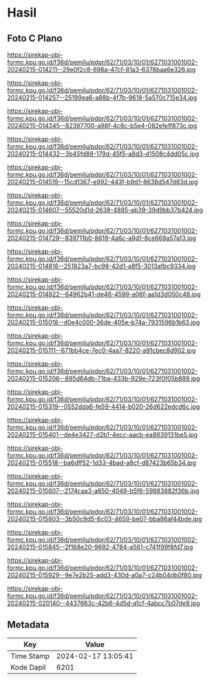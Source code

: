 # Hasil

## Foto C Plano

https://sirekap-obj-formc.kpu.go.id/f36d/pemilu/pdpr/62/71/03/10/01/6271031001002-20240215-014211--29e0f2c8-898a-47cf-81a3-6378baa6e326.jpg

https://sirekap-obj-formc.kpu.go.id/f36d/pemilu/pdpr/62/71/03/10/01/6271031001002-20240215-014257--25199ea6-a88b-4f7b-9618-5a570c715e34.jpg

https://sirekap-obj-formc.kpu.go.id/f36d/pemilu/pdpr/62/71/03/10/01/6271031001002-20240215-014345--82397700-a98f-4c8c-b5e4-082efeff873c.jpg

https://sirekap-obj-formc.kpu.go.id/f36d/pemilu/pdpr/62/71/03/10/01/6271031001002-20240215-014432--3b45fd88-179d-45f5-a8d3-d1508c4dd05c.jpg

https://sirekap-obj-formc.kpu.go.id/f36d/pemilu/pdpr/62/71/03/10/01/6271031001002-20240215-014519--15cd1367-e992-443f-b9d1-8638d547d83d.jpg

https://sirekap-obj-formc.kpu.go.id/f36d/pemilu/pdpr/62/71/03/10/01/6271031001002-20240215-014607--55520d1d-2638-4885-ab39-39d9bb37b424.jpg

https://sirekap-obj-formc.kpu.go.id/f36d/pemilu/pdpr/62/71/03/10/01/6271031001002-20240215-014729--839711b0-8619-4a6c-a9d1-8ce669a57a13.jpg

https://sirekap-obj-formc.kpu.go.id/f36d/pemilu/pdpr/62/71/03/10/01/6271031001002-20240215-014816--251823a7-bc98-42d1-a8f5-3013afbc9334.jpg

https://sirekap-obj-formc.kpu.go.id/f36d/pemilu/pdpr/62/71/03/10/01/6271031001002-20240215-014922--64962b41-de46-4599-a06f-aa1d3d050c48.jpg

https://sirekap-obj-formc.kpu.go.id/f36d/pemilu/pdpr/62/71/03/10/01/6271031001002-20240215-015018--d0e4c000-36de-405e-b74a-7931596b1b63.jpg

https://sirekap-obj-formc.kpu.go.id/f36d/pemilu/pdpr/62/71/03/10/01/6271031001002-20240215-015111--671bb4ce-7ec0-4aa7-8220-a91cbec8d902.jpg

https://sirekap-obj-formc.kpu.go.id/f36d/pemilu/pdpr/62/71/03/10/01/6271031001002-20240215-015206--895d64db-71ba-433b-929e-723f0f05b889.jpg

https://sirekap-obj-formc.kpu.go.id/f36d/pemilu/pdpr/62/71/03/10/01/6271031001002-20240215-015319--0552dda6-fe59-4414-b020-26d622edcd6c.jpg

https://sirekap-obj-formc.kpu.go.id/f36d/pemilu/pdpr/62/71/03/10/01/6271031001002-20240215-015401--de4e3427-d2b1-4ecc-aacb-ea8639131be5.jpg

https://sirekap-obj-formc.kpu.go.id/f36d/pemilu/pdpr/62/71/03/10/01/6271031001002-20240215-015518--ba6dff52-1d33-4bad-a8cf-d87423b65b34.jpg

https://sirekap-obj-formc.kpu.go.id/f36d/pemilu/pdpr/62/71/03/10/01/6271031001002-20240215-015607--2174caa3-a650-4049-b5f6-59883882f36b.jpg

https://sirekap-obj-formc.kpu.go.id/f36d/pemilu/pdpr/62/71/03/10/01/6271031001002-20240215-015803--3b50c9d5-6c03-4659-be07-bba86af44bde.jpg

https://sirekap-obj-formc.kpu.go.id/f36d/pemilu/pdpr/62/71/03/10/01/6271031001002-20240215-015845--2f168e20-9692-4784-a561-c741f99f8fd7.jpg

https://sirekap-obj-formc.kpu.go.id/f36d/pemilu/pdpr/62/71/03/10/01/6271031001002-20240215-015929--9e7e2b25-add3-430d-a0a7-c24b04db0f80.jpg

https://sirekap-obj-formc.kpu.go.id/f36d/pemilu/pdpr/62/71/03/10/01/6271031001002-20240215-020140--4437663c-42b6-4d5d-a1cf-4abcc7b07de9.jpg


## Metadata

| Key        | Value               |
| ---------- | ------------------- |
| Time Stamp | 2024-02-17 13:05:41 |
| Kode Dapil | 6201                |



